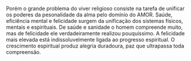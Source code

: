 ﻿Porém o grande problema do viver religioso consiste na tarefa de unificar os poderes da pesonalidade da alma pelo domínio do AMOR. Saúde, eficiência mental e felicidade surgem da unificação dos sistemas físicos, mentais e espirituais. De saúde e sanidade o homem compreende muito, mas de felicidade ele verdadeiramente realizou pouquíssimo. A felicidade mais elevada está indissoluvelmente ligada ao progresso espiritual. O crescimento espiritual produz alegria duradoura, paz que ultrapassa toda compreensão.